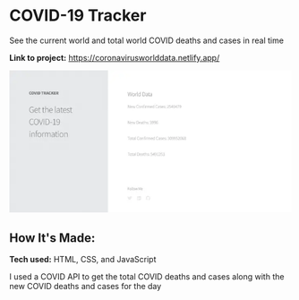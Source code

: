 # COVID-19 Tracker
See the current world and total world COVID deaths and cases in real time

**Link to project:** https://coronavirusworlddata.netlify.app/

![A website tracking covid data](covidAPI.webp)

## How It's Made:

**Tech used:** HTML, CSS, and JavaScript

I used a COVID API to get the total COVID deaths and cases along with the new COVID deaths and cases for the day

<!-- ## Optimizations
*(optional)*

You don't have to include this section but interviewers *love* that you can not only deliver a final product that looks great but also functions efficiently. Did you write something then refactor it later and the result was 5x faster than the original implementation? Did you cache your assets? Things that you write in this section are **GREAT** to bring up in interviews and you can use this section as reference when studying for technical interviews!

## Lessons Learned:

No matter what your experience level, being an engineer means continuously learning. Every time you build something you always have those *whoa this is awesome* or *fuck yeah I did it!* moments. This is where you should share those moments! Recruiters and interviewers love to see that you're self-aware and passionate about growing. -->

